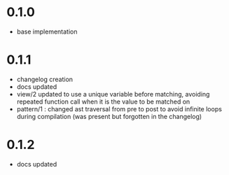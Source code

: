 # 0.1.0
* base implementation

# 0.1.1
* changelog creation
* docs updated
* view/2 updated to use a unique variable before matching, avoiding repeated function call when it is the value to be matched on
* pattern/1 : changed ast traversal from pre to post to avoid infinite loops during compilation (was present but forgotten in the changelog)

# 0.1.2
* docs updated
